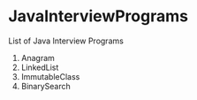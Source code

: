 # JavaInterviewPrograms
List of Java Interview Programs

1. Anagram
2. LinkedList
3. ImmutableClass
4. BinarySearch
